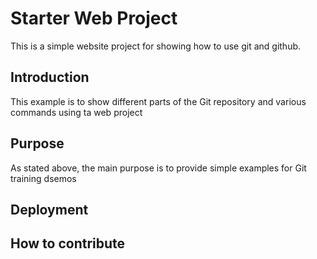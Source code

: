 # Starter Web Project

This is a simple website project for showing how to use git and github.

## Introduction

This example is to show different parts of the Git repository and various commands using ta web project

## Purpose

As stated above, the main purpose is to provide simple examples for Git training dsemos

## Deployment

## How to contribute
